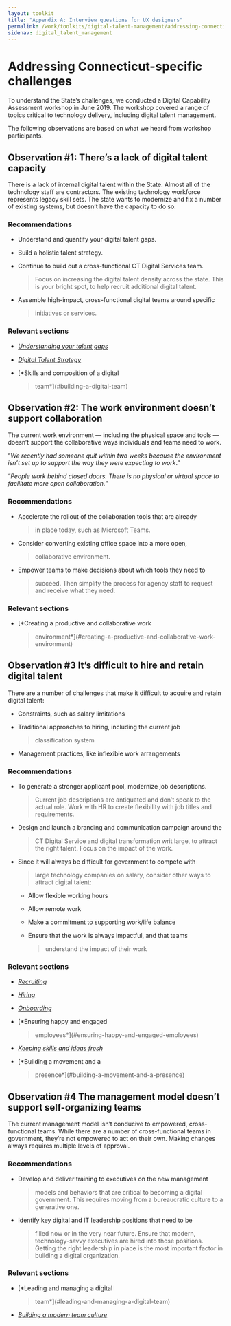 ```yaml
---
layout: toolkit
title: "Appendix A: Interview questions for UX designers"
permalink: /work/toolkits/digital-talent-management/addressing-connecticut-specific-challenges/
sidenav: digital_talent_management
---
```


Addressing Connecticut-specific challenges
==========================================

To understand the State’s challenges, we conducted a Digital Capability
Assessment workshop in June 2019. The workshop covered a range of topics
critical to technology delivery, including digital talent management.

The following observations are based on what we heard from workshop
participants.

Observation \#1: There’s a lack of digital talent capacity
----------------------------------------------------------

There is a lack of internal digital talent within the State. Almost all
of the technology staff are contractors. The existing technology
workforce represents legacy skill sets. The state wants to modernize and
fix a number of existing systems, but doesn’t have the capacity to do
so.

### Recommendations

-   Understand and quantify your digital talent gaps.

-   Build a holistic talent strategy.

-   Continue to build out a cross-functional CT Digital Services team.
    > Focus on increasing the digital talent density across the state.
    > This is your bright spot, to help recruit additional digital
    > talent.

-   Assemble high-impact, cross-functional digital teams around specific
    > initiatives or services.

### Relevant sections

-   [*Understanding your talent gaps*](#understanding-your-talent-gaps)

-   [*Digital Talent Strategy*](#_rfauntdb9rj)

-   [*Skills and composition of a digital
    > team*](#building-a-digital-team)

Observation \#2: The work environment doesn’t support collaboration
-------------------------------------------------------------------

The current work environment — including the physical space and tools —
doesn’t support the collaborative ways individuals and teams need to
work.

“*We recently had someone quit within two weeks because the environment
isn’t set up to support the way they were expecting to work*.”

“*People work behind closed doors. There is no physical or virtual space
to facilitate more open collaboration.*”

### Recommendations

-   Accelerate the rollout of the collaboration tools that are already
    > in place today, such as Microsoft Teams.

-   Consider converting existing office space into a more open,
    > collaborative environment.

-   Empower teams to make decisions about which tools they need to
    > succeed. Then simplify the process for agency staff to request and
    > receive what they need.

### Relevant sections

-   [*Creating a productive and collaborative work
    > environment*](#creating-a-productive-and-collaborative-work-environment)

Observation \#3 It’s difficult to hire and retain digital talent
----------------------------------------------------------------

There are a number of challenges that make it difficult to acquire and
retain digital talent:

-   Constraints, such as salary limitations

-   Traditional approaches to hiring, including the current job
    > classification system

-   Management practices, like inflexible work arrangements

### Recommendations

-   To generate a stronger applicant pool, modernize job descriptions.
    > Current job descriptions are antiquated and don’t speak to the
    > actual role. Work with HR to create flexibility with job titles
    > and requirements.

-   Design and launch a branding and communication campaign around the
    > CT Digital Service and digital transformation writ large, to
    > attract the right talent. Focus on the impact of the work.

-   Since it will always be difficult for government to compete with
    > large technology companies on salary, consider other ways to
    > attract digital talent:

    -   Allow flexible working hours

    -   Allow remote work

    -   Make a commitment to supporting work/life balance

    -   Ensure that the work is always impactful, and that teams
        > understand the impact of their work

### Relevant sections

-   [*Recruiting*](#recruiting)

-   [*Hiring*](#hiring)

-   [*Onboarding*](#onboarding)

-   [*Ensuring happy and engaged
    > employees*](#ensuring-happy-and-engaged-employees)

-   [*Keeping skills and ideas fresh*](#keeping-skills-and-ideas-fresh)

-   [*Building a movement and a
    > presence*](#building-a-movement-and-a-presence)

Observation \#4 The management model doesn’t support self-organizing teams
--------------------------------------------------------------------------

The current management model isn’t conducive to empowered,
cross-functional teams. While there are a number of cross-functional
teams in government, they’re not empowered to act on their own. Making
changes always requires multiple levels of approval.

### Recommendations

-   Develop and deliver training to executives on the new management
    > models and behaviors that are critical to becoming a digital
    > government. This requires moving from a bureaucratic culture to a
    > generative one.

-   Identify key digital and IT leadership positions that need to be
    > filled now or in the very near future. Ensure that modern,
    > technology-savvy executives are hired into those positions.
    > Getting the right leadership in place is the most important factor
    > in building a digital organization.

### Relevant sections

-   [*Leading and managing a digital
    > team*](#leading-and-managing-a-digital-team)

-   [*Building a modern team culture*](#building-a-modern-team-culture)
